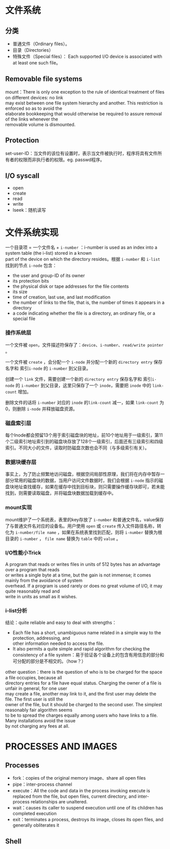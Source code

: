 # 文件系统
## 分类
- 普通文件（Ordinary files）。
- 目录（Directories）
- 特殊文件（Special files）： Each supported I/O device  is associated with at least one such file。

## Removable file systems
mount：There is only one exception to the rule of identical treatment of files on different devices: no link  
may exist between one file system hierarchy and another. This restriction is enforced so as to avoid the  
elaborate bookkeeping that would otherwise be required to assure removal of the links whenever the  
removable volume is dismounted.

## Protection
set-user-ID：当文件的该位有设置时，表示当文件被执行时，程序将具有文件所有者的权限而非执行者的权限。eg. passwd程序。

## I/O syscall
- open
- create
- read
- write
- lseek：随机读写

# 文件系统实现
一个目录项 = 一个文件名 + `i-number` ：i-number is used as an index into a system table (the i-list) stored in a known  
part of the device on which the directory resides。根据 `i-number` 和 `i-list` 找到的节点 `i-node` 包含：
- the user and group-ID of its owner
- its protection bits
- the physical disk or tape addresses for the file contents
- its size
- time of creation, last use, and last modification
- the number of links to the file, that is, the number of times it appears in a directory
- a code indicating whether the file is a directory, an ordinary file, or a special file


### 操作系统层

一个文件被 `open`，文件描述符保存了：`device`、`i-number`、`read/write pointer` 。

一个文件被 `create` ，会分配一个 `i-node` 并分配一个新的 `directory entry` 保存名字和 索引`i-node` 的 `i-number` 到父目录。

创建一个 `link` 文件，需要创建一个新的 `directory entry` 保存名字和 索引`i-node` 的 `i-number` 到父目录，这里只保存了一个 `inode`，需要把 `inode` 中的 `link-count` 增加。

删除文件的话将 `i-number` 对应的 `inode` 的`link-count` 减一，如果 `link-count` 为0，则删除 `i-node` 并释放磁盘资源。

### 磁盘索引层
每个Inode都会预留13个用于索引磁盘块的地址，前10个地址用于一级索引，第11个二级索引地址索引到的磁盘块存放了128个一级索引，后面还有三级索引和四级索引。不同大小的文件，读取时防磁盘次数也会不同（与多级索引有关）。

### 数据块缓存层
事实上，为了防止频繁地访问磁盘，根据空间局部性原理，我们将在内存中暂存一部分常用的磁盘块的数据，当用户访问文件数据时，我们会根据 `i-node` 指示的磁盘块地址查找缓存，如果在缓存中找到目标块，则只需要操作缓存块即可，若未能找到，则需要读取磁盘，并将磁盘块数据加载到缓存中。

### mount实现
mount维护了一个系统表，表里的key存放了 `i-number` 和普通文件名，value保存了与普通文件名对应的设备名。用户使用 `open` 或 `create` 传入文件路径名称，转化为 `i-number/file name` ，如果在系统表里找到匹配，则将 `i-number` 替换为根目录的 `i-number` ， `file name` 替换为 `table` 中的 `value` 。

### I/O性能小Trick
A program that reads or writes files in units of 512 bytes has an advantage over a program that reads  
or writes a single byte at a time, but the gain is not immense; it comes mainly from the avoidance of system  
overhead. If a program is used rarely or does no great volume of I/O, it may quite reasonably read and  
write in units as small as it wishes.

### i-list分析
结论：quite reliable and easy to deal with
strengths：
- Each file has a short, unambiguous name related in a simple way to the protection, addressing, and  
other information needed to access the file.
- It also permits a quite simple and rapid algorithm for checking  the consistency of a file system：易于验证各个设备上的包含有用信息的部分和可分配的部分是不相交的。（how？）

other question：there is the question of who is to be charged for the space a file occupies, because all  
directory entries for a file have equal status. Charging the owner of a file is unfair in general, for one user  
may create a file, another may link to it, and the first user may delete the file. The first user is still the  
owner of the file, but it should be charged to the second user. The simplest reasonably fair algorithm seems  
to be to spread the charges equally among users who have links to a file. Many installations avoid the issue  
by not charging any fees at all.


# PROCESSES AND IMAGES
## Processes
- fork：copies of the original memory image、share all open files
- pipe：inter-process channel
- execute：All the code and data in the process invoking execute is replaced from the file, but open files, current directory, and inter-process relationships are unaltered.
- wait：causes its caller to suspend execution until one of its children has completed execution
- exit：terminates a process, destroys its image, closes its open files, and generally obliterates it
## Shell

